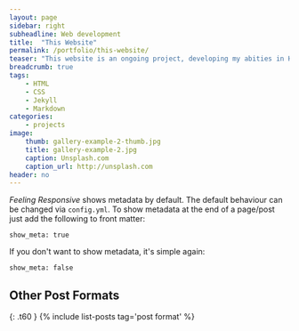 ```yaml
---
layout: page
sidebar: right
subheadline: Web development
title:  "This Website"
permalink: /portfolio/this-website/
teaser: "This website is an ongoing project, developing my abities in HTML and CSS."
breadcrumb: true
tags:
    - HTML
    - CSS
    - Jekyll
    - Markdown
categories:
    - projects
image:
    thumb: gallery-example-2-thumb.jpg
    title: gallery-example-2.jpg
    caption: Unsplash.com
    caption_url: http://unsplash.com
header: no
---
```

*Feeling Responsive* shows metadata by default. The default behaviour can be changed via `config.yml`. To show metadata at the end of a page/post just add the following to front matter:
<!--more-->

~~~
show_meta: true
~~~

If you don't want to show metadata, it's simple again:

~~~
show_meta: false
~~~


## Other Post Formats
{: .t60 }
{% include list-posts tag='post format' %}
